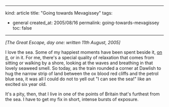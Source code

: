 -----
kind: article
title: "Going towards Mevagissey"
tags:
- general
created_at: 2005/08/16
permalink: going-towards-mevagissey
toc: false
-----

<p><em>[The Great Escape, day one: written 11th August, 2005]</em></p>

<p>I love the sea. Some of my happiest moments have been spent beside it, <a href="http://www.rousette.org.uk/blog/archives/2003/09/30/how-i-fell-in-love-with-mull/">on it</a>, or in it. For me, there's a special quality of relaxation that comes from sitting or walking by a shore, looking at the waves and breathing in that lovely seaweed smell. So today, as the train rounded a corner at Dawlish to hug the narrow strip of land between the ox blood red cliffs and the petrol blue sea, it was all I could do not to yell out "I can see the sea!" like an excited six year old.</p>

<p>It's a pity, then, that I live in one of the points of Britain that's furthest from the sea. I have to get my fix in short, intense bursts of exposure.</p>



